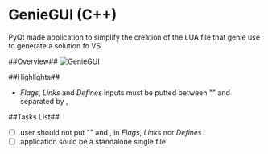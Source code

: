 # GenieGUI (C++)
PyQt made application to simplify the creation of the LUA file that genie use to generate a solution fo VS

##Overview##
![GenieGUI](https://snag.gy/ur8LhS.jpg)

##Highlights##
- *Flags*, *Links* and *Defines* inputs must be putted between "" and separated by ,

##Tasks List##
- [ ] user should not put "" and , in *Flags*, *Links* nor *Defines*
- [ ] application sould be a standalone single file
